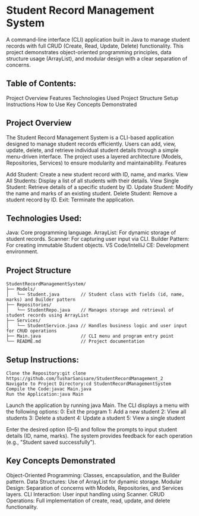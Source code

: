 # Student Record Management System
A command-line interface (CLI) application built in Java to manage student records with full CRUD (Create, Read, Update, Delete) functionality. This project demonstrates object-oriented programming principles, data structure usage (ArrayList), and modular design with a clear separation of concerns.

## Table of Contents:
Project Overview
Features
Technologies Used
Project Structure
Setup Instructions
How to Use
Key Concepts Demonstrated

## Project Overview
The Student Record Management System is a CLI-based application designed to manage student records efficiently. Users can add, view, update, delete, and retrieve individual student details through a simple menu-driven interface. The project uses a layered architecture (Models, Repositories, Services) to ensure modularity and maintainability.
Features

Add Student: Create a new student record with ID, name, and marks.
View All Students: Display a list of all students with their details.
View Single Student: Retrieve details of a specific student by ID.
Update Student: Modify the name and marks of an existing student.
Delete Student: Remove a student record by ID.
Exit: Terminate the application.

## Technologies Used:
Java: Core programming language.
ArrayList: For dynamic storage of student records.
Scanner: For capturing user input via CLI.
Builder Pattern: For creating immutable Student objects.
VS Code/IntelliJ CE: Development environment.

## Project Structure
```
StudentRecordManagementSystem/
├── Models/
│   └── Student.java        // Student class with fields (id, name, marks) and Builder pattern
├── Repositories/
│   └── StudentRepo.java    // Manages storage and retrieval of student records using ArrayList
├── Services/
│   └── StudentService.java // Handles business logic and user input for CRUD operations
├── Main.java               // CLI menu and program entry point
└── README.md               // Project documentation
```

## Setup Instructions:
```
Clone the Repository:git clone https://github.com/TusharSanisare/StudentRecordManagement_2
Navigate to Project Directory:cd StudentRecordManagementSystem
Compile the Code:javac Main.java
Run the Application:java Main
```


Launch the application by running java Main.
The CLI displays a menu with the following options:
0: Exit the program
1: Add a new student
2: View all students
3: Delete a student
4: Update a student
5: View a single student


Enter the desired option (0–5) and follow the prompts to input student details (ID, name, marks).
The system provides feedback for each operation (e.g., "Student saved successfully").

## Key Concepts Demonstrated
Object-Oriented Programming: Classes, encapsulation, and the Builder pattern.
Data Structures: Use of ArrayList for dynamic storage.
Modular Design: Separation of concerns with Models, Repositories, and Services layers.
CLI Interaction: User input handling using Scanner.
CRUD Operations: Full implementation of create, read, update, and delete functionality.
